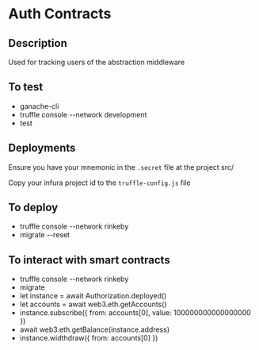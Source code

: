 # Auth Contracts

## Description
Used for tracking users of the abstraction middleware

## To test
- ganache-cli
- truffle console --network development
- test

## Deployments
Ensure you have your mnemonic in the `.secret` file at the project src/

Copy your infura project id to the `truffle-config.js` file
 
## To deploy
- truffle console --network rinkeby
- migrate --reset

## To interact with smart contracts
- truffle console --network rinkeby
- migrate
- let instance = await Authorization.deployed()
- let accounts = await web3.eth.getAccounts()
- instance.subscribe({ from: accounts[0], value: 100000000000000000 })
- await web3.eth.getBalance(instance.address)
- instance.widthdraw({ from: accounts[0] })